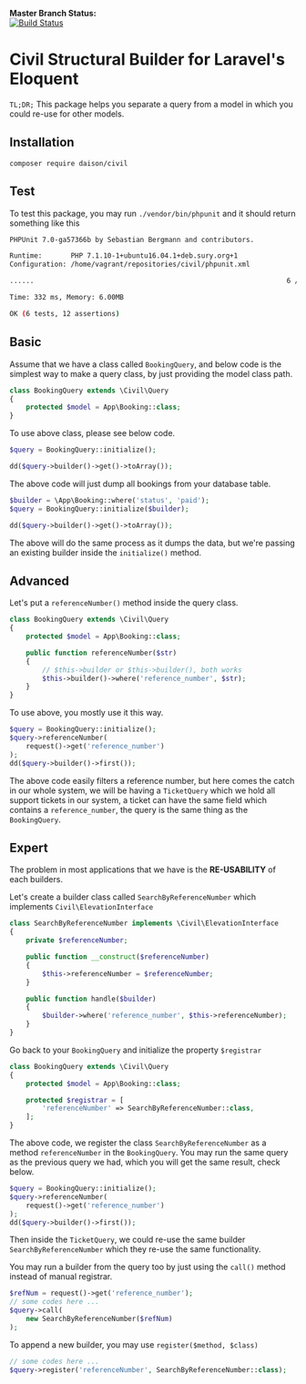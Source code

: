 **Master Branch Status:**<br>
[![Build Status](https://travis-ci.org/daison12006013/civil.svg?branch=master)](https://travis-ci.org/daison12006013/civil)

# Civil Structural Builder for Laravel's Eloquent

`TL;DR;` This package helps you separate a query from a model in which you could re-use for other models.

## Installation

```
composer require daison/civil
```

## Test

To test this package, you may run `./vendor/bin/phpunit` and it should return something like this

```bash
PHPUnit 7.0-ga57366b by Sebastian Bergmann and contributors.

Runtime:       PHP 7.1.10-1+ubuntu16.04.1+deb.sury.org+1
Configuration: /home/vagrant/repositories/civil/phpunit.xml

......                                                              6 / 6 (100%)

Time: 332 ms, Memory: 6.00MB

OK (6 tests, 12 assertions)
```

## Basic

Assume that we have a class called `BookingQuery`, and below code is the simplest way to make a query class, by just providing the model class path.

```php
class BookingQuery extends \Civil\Query
{
    protected $model = App\Booking::class;
}
```

To use above class, please see below code.

```php
$query = BookingQuery::initialize();

dd($query->builder()->get()->toArray());
```

The above code will just dump all bookings from your database table.

```php
$builder = \App\Booking::where('status', 'paid');
$query = BookingQuery::initialize($builder);

dd($query->builder()->get()->toArray());
```

The above will do the same process as it dumps the data, but we're passing an existing builder inside the `initialize()` method.

## Advanced

Let's put a `referenceNumber()` method inside the query class.

```php
class BookingQuery extends \Civil\Query
{
    protected $model = App\Booking::class;

    public function referenceNumber($str)
    {
        // $this->builder or $this->builder(), both works
        $this->builder()->where('reference_number', $str);
    }
}
```

To use above, you mostly use it this way.

```php
$query = BookingQuery::initialize();
$query->referenceNumber(
    request()->get('reference_number')
);
dd($query->builder()->first());
```

The above code easily filters a reference number, but here comes the catch in our whole system, we will be having a `TicketQuery` which we hold all support tickets in our system, a ticket can have the same field which contains a `reference_number`, the query is the same thing as the `BookingQuery`.

## Expert

The problem in most applications that we have is the **RE-USABILITY** of each builders.

Let's create a builder class called `SearchByReferenceNumber` which implements `Civil\ElevationInterface`

```php
class SearchByReferenceNumber implements \Civil\ElevationInterface
{
    private $referenceNumber;

    public function __construct($referenceNumber)
    {
        $this->referenceNumber = $referenceNumber;
    }

    public function handle($builder)
    {
        $builder->where('reference_number', $this->referenceNumber);
    }
}
```

Go back to your `BookingQuery` and initialize the property `$registrar`

```php
class BookingQuery extends \Civil\Query
{
    protected $model = App\Booking::class;

    protected $registrar = [
        'referenceNumber' => SearchByReferenceNumber::class,
    ];
}
```

The above code, we register the class `SearchByReferenceNumber` as a method `referenceNumber` in the `BookingQuery`. You may run the same query as the previous query we had, which you will get the same result, check below.

```php
$query = BookingQuery::initialize();
$query->referenceNumber(
    request()->get('reference_number')
);
dd($query->builder()->first());
```

Then inside the `TicketQuery`, we could re-use the same builder `SearchByReferenceNumber` which they re-use the same functionality.

You may run a builder from the query too by just using the `call()` method instead of manual registrar.

```php
$refNum = request()->get('reference_number');
// some codes here ...
$query->call(
    new SearchByReferenceNumber($refNum)
);
```

To append a new builder, you may use `register($method, $class)`

```php
// some codes here ...
$query->register('referenceNumber', SearchByReferenceNumber::class);
```
